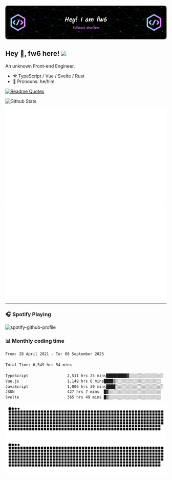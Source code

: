 ![Header](github-header-image.png)

## Hey 👋, fw6 here! <img src="https://github.githubassets.com/images/mona-whisper.gif" height="24" />


An unknown Front-end Engineer.

-   :hammer_and_pick: TypeScript / Vue / Svelte / Rust
-   :man: Pronouns: he/him


[![Readme Quotes](https://quotes-github-readme.vercel.app/api?type=horizontal&theme=algolia)](https://github.com/piyushsuthar/github-readme-quotes)



![Github Stats](https://github-readme-stats.vercel.app/api?username=fw6&bg_color=30,e96443,904e95&title_color=fff&text_color=fff)

![](https://raw.githubusercontent.com/fw6/github-stats-transparent/output/generated/overview.svg)
![](https://raw.githubusercontent.com/fw6/github-stats-transparent/output/generated/languages.svg)


---

### 🎧 Spotify Playing

<!-- ![spotify-github-profile](/img/default.svg) -->

![spotify-github-profile](https://spotify-github-profile.vercel.app/api/view.svg?uid=r6wn4hdvypv0lkzyrj0e0pjct&cover_image=true&theme=default&show_offline=true&background_color=9a10ad&interchange=true&bar_color_cover=true)



### :bar_chart: Monthly coding time 

<!--START_SECTION:waka-->

```txt
From: 28 April 2021 - To: 08 September 2025

Total Time: 6,549 hrs 54 mins

TypeScript                 2,511 hrs 25 mins█████████▓░░░░░░░░░░░░░░░   38.34 %
Vue.js                     1,149 hrs 6 mins████▒░░░░░░░░░░░░░░░░░░░░   17.54 %
JavaScript                 1,006 hrs 30 mins████░░░░░░░░░░░░░░░░░░░░░   15.37 %
JSON                       427 hrs 7 mins  █▓░░░░░░░░░░░░░░░░░░░░░░░   06.52 %
Svelte                     365 hrs 49 mins █▒░░░░░░░░░░░░░░░░░░░░░░░   05.59 %
```

<!--END_SECTION:waka-->




![github contribution grid snake animation](https://raw.githubusercontent.com/platane/platane/output/github-contribution-grid-snake-dark.svg#gh-dark-mode-only)![github contribution grid snake animation](https://raw.githubusercontent.com/platane/platane/output/github-contribution-grid-snake.svg#gh-light-mode-only)
